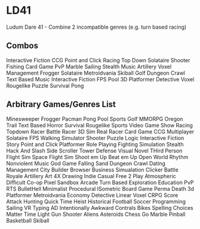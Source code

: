 # LD41
Ludum Dare 41 - Combine 2 incompatible genres (e.g. turn based racing)

Combos
---
Interactive Fiction CCG
Point and Click Racing
Top Down Solataire Shooter
Fishing Card Game
PvP Marble
Sailing Stealth
Music Artillery
Voxel Management
Frogger Solataire
Metroidvania Skiball
Golf Dungeon Crawl
Text Based Music
Interactive Fiction FPS
Pool 3D Platformer
Detective Voxel
Rougelike Puzzle
Survival Pong

Arbitrary Games/Genres List
---
Minesweeper
Frogger
Pacman
Pong
Pool
Sports
Golf
MMORPG
Oregon Trail
Text Based
Horror
Survival
Rougelike
Sports
Video
Game Show
Racing
Topdown Racer
Battle Racer
3D Sim Real Racer
Card Game
CCG
Multiplayer
Solataire
FPS
Walking Simulator
Shooter
Puzzle
Logic
Interactive Fiction
Story
Point and Click
Platformer
Role Playing
Fighting
Simulation
Stealth
Hack And Slash
Side Scroller
Tower Defense
Visual Novel
THird Person
Flight Sim
Space Flight Sim
Shoot em Up
Beat em Up
Open World
Rhythm
Nonviolent
Music
God Game
Falling Sand
Dungeon Crawl
Dating
Management
City Builder
Browser
Business Simualation
Clicker
Battle Royale
Artillery
Art
4X
Drawing
Indie Casual
Free 2 Play
Atmospheric
Difficult
Co-op
Pixel
Sandbox
Arcade
Turn Based
Exploration
Education
PvP
RTS
BulletHell
Minimalist
Procedural
ISometric
Board Game
Perma Death
3d Platformer
Metroidvania
Economy
Detective
Linear
Voxel
CRPG
Score Attack
Hunting
Quick Time
Heist
Historical
Football
Soccer
Programming
Sailing
VR
Typing
AD
Intentionally Awkward Contrals
Bikes
Spelling
Choices Matter
Time
Light Gun Shooter
Aliens
Asteroids
Chess
Go
Marble
Pinball
Basketball
Skiball